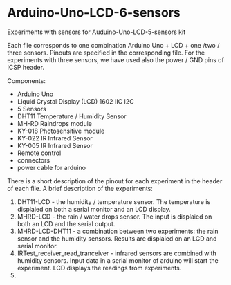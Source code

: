 # Arduino-Uno-LCD-6-sensors
Experiments with sensors for Auduino-Uno-LCD-5-sensors kit

Each file corresponds to one combination Arduino Uno + LCD + one /two / three sensors.
Pinouts are specified in the corresponding file. 
For the experiments with three sensors, we have used also the power / GND pins of ICSP header.

Components:
 - Arduino Uno
 - Liquid Crystal Display (LCD) 1602 IIC I2C
 - 5 Sensors
  - DHT11 Temperature / Humidity Sensor
  - MH-RD Raindrops module
  - KY-018 Photosensitive module
  - KY-022 IR Infrared Sensor 
  - KY-005 IR Infrared Sensor
- Remote control
- connectors
- power cable for arduino

There is a short description of the pinout for each experiment in the header of each file. 
A brief description of the experiments:
1. DHT11-LCD - the humidity / temperature sensor. The temperature is displaied on both a serial monitor and an LCD display.
2. MHRD-LCD  - the rain / water drops sensor. The input is displaied on both an LCD and the serial output.
3. MHRD-LCD-DHT11 - a combination between two experiments: the rain sensor and the humidity sensors. Results are displaied on an LCD and serial monitor. 
4. IRTest_receiver_read_tranceiver - infrared sensors are combined with humidity sensors. Input data in a serial monitor of arduino will start the experiment. LCD displays the readings from experiments. 
5. 
